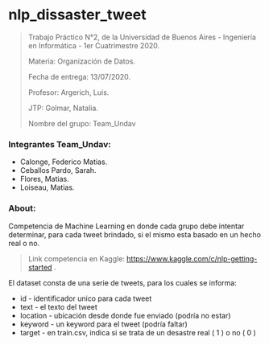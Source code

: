 # nlp_dissaster_tweet

>Trabajo Práctico N°2, de la Universidad de Buenos Aires - Ingeniería en Informática - 1er Cuatrimestre 2020.
>
>Materia: Organización de Datos.
>
>Fecha de entrega: 13/07/2020.
>
>Profesor: Argerich, Luis.
>
>JTP: Golmar, Natalia.
>
>Nombre del grupo: Team_Undav

### Integrantes Team_Undav:

* Calonge, Federico Matias.
* Ceballos Pardo, Sarah.
* Flores, Matias.
* Loiseau, Matias.

### About:

Competencia de Machine Learning en donde cada grupo debe intentar determinar, para cada tweet brindado, si el mismo esta basado en un hecho real o no.

>Link competencia en Kaggle: 
https://www.kaggle.com/c/nlp-getting-started .

El dataset consta de una serie de tweets, para los cuales se informa:
* id - identificador unico para cada tweet
* text - el texto del tweet
* location - ubicación desde donde fue enviado (podría no estar)
* keyword - un keyword para el tweet (podría faltar)
* target - en train.csv, indica si se trata de un desastre real ( 1 ) o no ( 0 )
